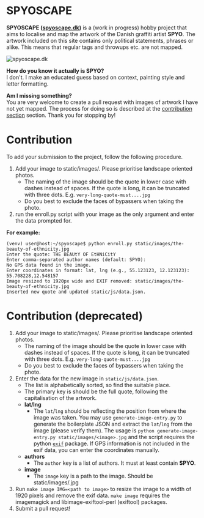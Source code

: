 # SPYOSCAPE

**SPYOSCAPE ([spyoscape.dk](https://spyoscape.dk))** is a (work in progress) hobby project that aims to localise and map the artwork of the Danish graffiti artist **SPYO**. The artwork included on this site contains only political statements, phrases or alike. This means that regular tags and throwups etc. are not mapped.

![spyoscape.dk](spyoscape.png)

**How do you know it actually is SPYO?**  
I don't. I make an educated guess based on context, painting style and letter formatting.

**Am I missing something?**  
You are very welcome to create a pull request with images of artwork I have not yet mapped. The process for doing so is described at the [contribution section](#contribution) section. Thank you for stopping by!

# Contribution
To add your submission to the project, follow the following procedure.

1. Add your image to static/images/. Please prioritise landscape oriented photos.
   - The naming of the image should be the quote in lower case with dashes instead of spaces. If the quote is long, it can be truncated with three dots. E.g. `very-long-quote-must....jpg`
   - Do you best to exclude the faces of bypassers when taking the photo.
2. run the enroll.py script with your image as the only argument and enter the data prompted for.

**For example:**

```shell
(venv) user@host:~/spyoscape$ python enroll.py static/images/the-beauty-of-ethnicity.jpg 
Enter the quote: THE BEAUtY OF EtHNiCitY
Enter comma-separated author names (default: SPYO): 
No GPS data found in the image.
Enter coordinates in format: lat, lng (e.g., 55.123123, 12.123123): 55.708228,12.548157
Image resized to 1920px wide and EXIF removed: static/images/the-beauty-of-ethnicity.jpg
Inserted new quote and updated static/js/data.json.
```

# Contribution (deprecated)
1. Add your image to static/images/. Please prioritise landscape oriented photos.
   - The naming of the image should be the quote in lower case with dashes instead of spaces. If the quote is long, it can be truncated with three dots. E.g. `very-long-quote-must....jpg`
   - Do you best to exclude the faces of bypassers when taking the photo. 
2. Enter the data for the new image in `static/js/data.json`.
   - The list is alphabetically sorted, so find the suitable place.
   - The primary key is  should be the full quote, following the capitalisation of the artwork.
   - **lat/lng**
     - The `lat`/`lng` should be reflecting the position from where the image was taken. You may use `generate-image-entry.py` to generate the boilerplate JSON and extract the `lat`/`lng` from the image (please verify them). The usage is `python generate-image-entry.py static/images/<image>.jpg` and the script requires the python [`exif`](https://pypi.org/project/exif/) package. If GPS information is not included in the exif data, you can enter the coordinates manually.
   - **authors**
     - The `author` key is a list of authors. It must at least contain **SPYO**.
   - **image**
      - The `image` key is a path to the image. Should be static/images/<your-image>.jpg
3. Run `make image IMG=<path to image>` to resize the image to a width of 1920 pixels and remove the exif data. `make image` requires the imagemagick and libimage-exiftool-perl (exiftool) packages.
4. Submit a pull request!
